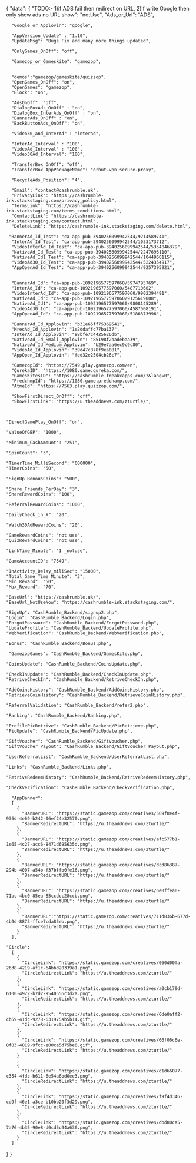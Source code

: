 {
  "data":  {
      "TODO:- 1)if ADS fail then redirect on URL, 2)if write Google then only show ads no URL show": "notUse",
      "Ads_or_Url": "ADS",
    
      "Google_or_Applovin": "google",
  
      "AppVersion_Update" : "1.10",  
      "UpdateMsg": "Bugs Fix and many more things updated",

      "OnlyGames_OnOff": "off",  
      
      "Gamezop_or_Gameskite": "gamezop",  
    
    
      "demos":"gamezop/gameskite/quizzop",
      "OpenGames_OnOff": "on",  
      "OpenGames": "gamezop",
      "Block": "on",  
    
      "AdsOnOff": "off",  
      "DialogBoxAds_OnOff" : "on",  
      "DialogBox_InterAds_OnOff" : "on",  
      "BannerAds_OnOff" : "on",  
      "BackButtonAds_OnOff": "on",  
    
      "Video30_and_InterAd" : "interad",  
      
      "InterAd_Interval" : "100",  
      "VideoAd_Interval" : "100", 
      "Video30Ad_Interval": "100", 
    
      "TransferBox_OnOff": "off",  
      "TransferBox_AppPackageName": "orbut.vpn.secure.proxy", 
    
      "RecycleAds_Position": "4", 
    
      "Email": "contact@cashrumble.uk",  
      "PrivacyLink": "https://cashrumble-ink.stackstaging.com/privacy_policy.html",  
      "TermsLink": "https://cashrumble-ink.stackstaging.com/terms_conditions.html",  
      "ContactLink": "https://cashrumble-ink.stackstaging.com/contact.html", 
      "DeleteLink": "https://cashrumble-ink.stackstaging.com/delete.html", 

     "BannerAd_Id_Test": "ca-app-pub-3940256099942544/9214589741",
      "InterAd_Id_Test": "ca-app-pub-3940256099942544/1033173712",
      "VideoInterAd_Id_Test": "ca-app-pub-3940256099942544/5354046379",
      "NativeAd_Id_Test": "ca-app-pub-3940256099942544/2247696110",
      "NativeAd_Id1_Test": "ca-app-pub-3940256099942544/1044960115",
      "VideoAd30_Id_Test": "ca-app-pub-3940256099942544/5224354917",
      "AppOpenAd_Id_Test": "ca-app-pub-3940256099942544/9257395921",

    
      "BannerAd_Id": "ca-app-pub-1092196577597060/5974795769",
      "InterAd_Id": "ca-app-pub-1092196577597060/5487710602",
      "VideoInterAd_Id": "ca-app-pub-1092196577597060/9902394491",
      "NativeAd_Id": "ca-app-pub-1092196577597060/9125619008",
      "NativeAd_Id1": "ca-app-pub-1092196577597060/9808145289",
      "VideoAd30_Id": "ca-app-pub-1092196577597060/4587608191",
      "AppOpenAd_Id": "ca-app-pub-1092196577597060/5186373996",
      
      "BannerAd_Id_Applovin": "b31e65ff75369541",
      "MrecAd_Id_Applovin": "1e2ddaffc77ba137",
      "InterAd_Id_Applovin": "98bfe7c4425626db",
      "NativeAd_Id_Small_Applovin": "85198f2badebaa39",
      "NativeAd_Id_Medium_Applovin": "b29e7aa6ec9c9c80",
      "VideoAd_Id_Applovin": "39d47c878f9ea081",
      "AppOpen_Id_Applovin": "fed32e2504cb26c7",
    
      "GamezopId": "https://7549.play.gamezop.com/en",
      "QurekaID": "https://1080.game.qureka.com/",
      "GamesKitesID": "https://cashrumble.freakxapps.com/?&lang=0",
      "PredchmpId": "https://1080.game.predchamp.com/",
      "AtmeId": "https://7563.play.quizzop.com/",
      
      "ShowFirstDirect_OnOff": "off",
      "ShowFirstLink": "https://u.theaddnews.com/zturtle/",


    
    "DirectGamePlay_OnOff": "on",

    "ValueOfGBP": "1000",
    
    "Minimum_CashAmount": "251",
    
    "SpinCount": "3",
    
    "TimerTime_MilliSecond": "600000",
    "TimerCoins": "50",

    "SignUp_BonousCoins": "500",
    
    "Share_Friends_PerDay": "3",
    "ShareRewardCoins": "100",
    
    "ReferralRewardCoins": "1000",
    
    "DailyCheck_in_X": "20",
    
    "Watch30AdRewardCoins": "20",
    
    "GameRewardCoins": "not use",
    "QuizRewardCoins": "not use",
    
    "LinkTime_Minute": "1 _notuse",
    
    "GameAccountID": "7549",
    
    "InActivity_Delay_miliSec": "15000",
    "Total_Game_Time_Minute": "3",
    "Min_Reward": "50",
    "Max_Reward": "70",
    
    "BaseUrl": "https://cashrumble.uk/",
    "BaseUrl_NotUseNow": "https://cashrumble-ink.stackstaging.com/",
    
    "SignUp": "CashRumble_Backend/signup2.php",
    "Login": "CashRumble_Backend/Login.php",
    "ForgotPassword": "CashRumble_Backend/ForgotPassword.php",
    "UpdateProfile": "CashRumble_Backend/UpdateProfile.php",
    "WebVerification": "CashRumble_Backend/WebVerification.php",
    
    "Bonus": "CashRumble_Backend/Bonus.php",

     "GamezopGames": "CashRumble_Backend/GamesKite.php",
    
    "CoinsUpdate": "CashRumble_Backend/CoinsUpdate.php",
    
    "CheckInUpdate": "CashRumble_Backend/CheckInUpdate.php",
    "RetriveCheckIn": "CashRumble_Backend/RetriveCheckIn.php",
    
    "AddCoinsHistory": "CashRumble_Backend/AddCoinsHistory.php",
    "RetrieveCoinHistory": "CashRumble_Backend/RetrieveCoinHistory.php",
    
    "ReferralValidation": "CashRumble_Backend/refer2.php",
    
    "Ranking": "CashRumble_Backend/Ranking.php",
    
    "ProfilePicRetrive": "CashRumble_Backend/PicRetrieve.php",
    "PicUpdate": "CashRumble_Backend/PicUpdate.php",
    
    "GiftVoucher": "CashRumble_Backend/GiftVoucher.php",
    "GiftVoucher_Payout": "CashRumble_Backend/GiftVoucher_Payout.php",
      
    "UserReferralList": "CashRumble_Backend/UserReferralList.php",
    
    "Links": "CashRumble_Backend/Links.php",
    
    "RetriveRedeemHistory": "CashRumble_Backend/RetriveRedeemHistory.php",
    
    "CheckVerification": "CashRumble_Backend/CheckVerification.php",
      
      "AppBanner": 
      [
        {
          "BannerURL": "https://static.gamezop.com/creatives/509f8e4f-936d-4e69-b242-06ef24e32570.png",
          "BannerRedirectURL": "https://u.theaddnews.com/zturtle/"
        },
        {
          "BannerURL": "https://static.gamezop.com/creatives/afc577b1-1e65-4c27-acc6-8471d695635d.png",
          "BannerRedirectURL": "https://u.theaddnews.com/zturtle/"
        },
        {
          "BannerURL": "https://static.gamezop.com/creatives/dcd86387-294b-4007-a54b-f37bffb0fe16.png",
          "BannerRedirectURL": "https://u.theaddnews.com/zturtle/"
        },
        {
          "BannerURL": "https://static.gamezop.com/creatives/6e0ffea0-71bc-4bc0-85ea-85ccdcc28ccb.png",
          "BannerRedirectURL": "https://u.theaddnews.com/zturtle/"
        },
        {
          "BannerURL":"https://static.gamezop.com/creatives/711d836b-677d-4b9d-8873-ffce7cda85eb.png",
          "BannerRedirectURL": "https://u.theaddnews.com/zturtle/"
        }
      ],
    
    "Circle": 
      [
        {
          "CircleLink": "https://static.gamezop.com/creatives/060d00fa-2638-4219-af1c-64bbd20339a1.png",
          "CircleRedirectLink": "https://u.theaddnews.com/zturtle/"
        },
        {
          "CircleLink": "https://static.gamezop.com/creatives/a0cb179d-6100-4972-b7d2-9540556c3d2a.png",
          "CircleRedirectLink": "https://u.theaddnews.com/zturtle/"
        },
        {
          "CircleLink": "https://static.gamezop.com/creatives/6de0aff2-cb59-41dc-9278-631975ab5b14.gif",
          "CircleRedirectLink": "https://u.theaddnews.com/zturtle/"
        },
        {
          "CircleLink": "https://static.gamezop.com/creatives/66f06c6e-8f83-4819-9fcc-e00ce5d75be6.gif",
          "CircleRedirectLink": "https://u.theaddnews.com/zturtle/"
        }
        ,
        {
          "CircleLink": "https://static.gamezop.com/creatives/d1d66077-c354-4fdc-b611-6e54a6bd0ee3.png",
          "CircleRedirectLink": "https://u.theaddnews.com/zturtle/"
        },
        {
          "CircleLink": "https://static.gamezop.com/creatives/f9f4d346-cd9f-46e1-a3ce-b10bb20f3d29.png",
          "CircleRedirectLink": "https://u.theaddnews.com/zturtle/"
        },
        {
          "CircleLink": "https://static.gamezop.com/creatives/dbd80ca5-7a76-4b35-90e8-d0cd5c94a636.png",
          "CircleRedirectLink": "https://u.theaddnews.com/zturtle/"
        }
      ]
  }
}
